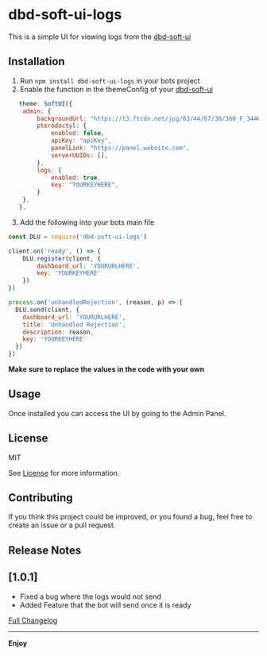 # dbd-soft-ui-logs

This is a simple UI for viewing logs from the [dbd-soft-ui](https://github.com/Assistants-Center/DBD-Soft-UI)

## Installation

1. Run ```npm install dbd-soft-ui-logs``` in your bots project
2. Enable the function in the themeConfig of your [dbd-soft-ui](https://github.com/Assistants-Center/DBD-Soft-UI)
```js
   theme: SoftUI({
    admin: {
        backgroundUrl: "https://t3.ftcdn.net/jpg/03/44/67/38/360_F_344673825_6fU6IORyipkYpfU1mg2vmxtHxDToUO6Q.jpg",
        pterodactyl: {
            enabled: false,
            apiKey: "apiKey",
            panelLink: "https://panel.website.com",
            serverUUIDs: [],
        },
        logs: {
            enabled: true,
            key: "YOURKEYHERE",
        }
    },
   },
```
3. Add the following into your bots main file
```js
const DLU = require('dbd-soft-ui-logs')

client.on('ready', () => {
    DLU.register(client, {
        dashboard_url: 'YOURURLHERE',
        key: 'YOURKEYHERE'
    })
})

process.on('unhandledRejection', (reason, p) => {
  DLU.send(client, {
    dashboard_url: 'YOURURLHERE',
    title: 'Unhandled Rejection',
    description: reason,
    key: 'YOURKEYHERE'
  })
})
```

**Make sure to replace the values in the code with your own**

## Usage

Once installed you can access the UI by going to the Admin Panel.

## License
MIT

See [License](LICENSE.md) for more information.

## Contributing

If you think this project could be improved, or you found a bug, feel free to create an issue or a pull request.

## Release Notes

## [1.0.1]

- Fixed a bug where the logs would not send
- Added Feature that the bot will send once it is ready

[Full Changelog](CHANGELOG.md)

---

**Enjoy**
